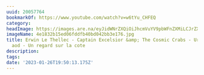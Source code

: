 ```yaml
---
uuid: 20057764
bookmarkOf: https://www.youtube.com/watch?v=w6tYu_CHFEQ
category: 
headImage: https://images.are.na/eyJidWNrZXQiOiJhcmVuYV9pbWFnZXMiLCJrZXkiOiIyMDA1Nzc2NC9vcmlnaW5hbF80ZTE4MzJiMTVlZDA2ZmRkZmI0MGJkMDQyYmIzZTE3Ni5qcGciLCJlZGl0cyI6eyJyZXNpemUiOnsid2lkdGgiOjEyMDAsImhlaWdodCI6MTIwMCwiZml0IjoiaW5zaWRlIiwid2l0aG91dEVubGFyZ2VtZW50Ijp0cnVlfSwid2VicCI6eyJxdWFsaXR5Ijo5MH0sImpwZWciOnsicXVhbGl0eSI6OTB9LCJyb3RhdGUiOm51bGx9fQ==?bc=0
imageName: 4e1832b15ed06fddfb40bd042bb3e176.jpg
title: Erwin Le Thellec - Captain Excelsior &amp; The Cosmic Crabs - Ur sell war an
  aod - Un regard sur la cote
description: 
tags: 
date: '2023-01-26T19:50:13.175Z'
---
```

